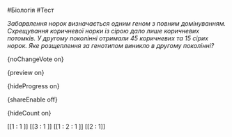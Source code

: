 #Біологія #Тест

*Забарвлення норок визначається одним геном з повним домінуванням. Схрещування коричневої норки із сірою дало лише коричневих потомків. У другому поколінні отримали 45 коричневих та 15 сірих норок. Яке розщеплення за генотипом виникло в другому поколінні?*

{noChangeVote on}

{preview on}

{hideProgress on}

{shareEnable off}

{hideCount on}

[[1 : 1 ]]
[[З : 1 ]]
[[1 : 2 : 1 ]]
[[2 : 1]]
